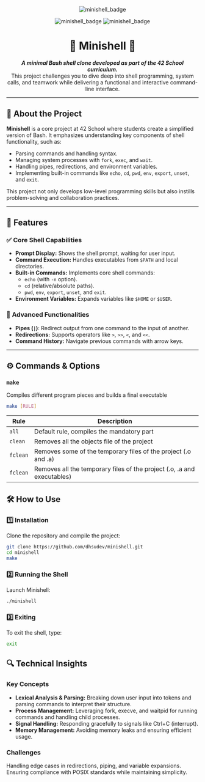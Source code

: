 

<p align="center">
  <img src="https://github.com/ayogun/42-project-badges/raw/main/badges/minishelle.png" alt="minishell_badge"/>
</p>

<p align="center">
  <img src="https://img.shields.io/badge/project-purple?logo=C&" alt="minishell_badge"/>
  <img src="https://img.shields.io/badge/cursus-black?logo=42&" alt="minishell_badge"/>
</p>

<h1 align="center">🐚 Minishell 🐚</h1>    
<p align="center">
	<b><i>A minimal Bash shell clone developed as part of the 42 School curriculum. </i></b>
  <br>
  This project challenges you to dive deep into shell programming, system calls, and teamwork while delivering a functional and interactive command-line interface.
</p>

---

## 🌟 **About the Project**

**Minishell** is a core project at 42 School where students create a simplified version of Bash. It emphasizes understanding key components of shell functionality, such as:  
- Parsing commands and handling syntax.  
- Managing system processes with `fork`, `exec`, and `wait`.  
- Handling pipes, redirections, and environment variables.  
- Implementing built-in commands like `echo`, `cd`, `pwd`, `env`, `export`, `unset`, and `exit`.  

This project not only develops low-level programming skills but also instills problem-solving and collaboration practices.

---

## 🚀 **Features**

### ✅ **Core Shell Capabilities**
- **Prompt Display:** Shows the shell prompt, waiting for user input.  
- **Command Execution:** Handles executables from `$PATH` and local directories.  
- **Built-in Commands:** Implements core shell commands:
  - `echo` (with `-n` option).
  - `cd` (relative/absolute paths).
  - `pwd`, `env`, `export`, `unset`, and `exit`.
- **Environment Variables:** Expands variables like `$HOME` or `$USER`.  

### 🔗 **Advanced Functionalities**
- **Pipes (`|`)**: Redirect output from one command to the input of another.  
- **Redirections:** Supports operators like `>`, `>>`, `<`, and `<<`.  
- **Command History:** Navigate previous commands with arrow keys.  

---
## ⚙️ Commands & Options

### `make`

Compiles different program pieces and builds a final executable

```bash
make [RULE]
```

| Rule | Description                                              | 
|--------|----------------------------------------------------------|
| `all`  | Default rule, compiles the mandatory part |
|`clean`| Removes all the objects file of the project|
|`fclean`| Removes some of the temporary files of the project (.o and .a)|
|`fclean`| Removes all the temporary files of the project (.o, .a and executables)|


## 🛠️ **How to Use**

### 1️⃣ **Installation**  
Clone the repository and compile the project:  
```bash
git clone https://github.com/dhsudev/minishell.git
cd minishell
make
```
### 2️⃣ Running the Shell
Launch Minishell:
```bash
./minishell
```

### 3️⃣ Exiting
To exit the shell, type:
```bash
exit
```

## 🔍 Technical Insights
### Key Concepts
- **Lexical Analysis & Parsing:** Breaking down user input into tokens and parsing commands to interpret their structure.
- **Process Management:** Leveraging fork, execve, and waitpid for running commands and handling child processes.
- **Signal Handling:** Responding gracefully to signals like Ctrl+C (interrupt).
- **Memory Management:** Avoiding memory leaks and ensuring efficient usage.
### Challenges
Handling edge cases in redirections, piping, and variable expansions.
Ensuring compliance with POSIX standards while maintaining simplicity.

[repo_logo_img]: https://github.com/ayogun/42-project-badges/raw/main/badges/minishelle.png
[42_badge]:  https://img.shields.io/badge/cursus-black?logo=42&
[language_badge]:  https://img.shields.io/badge/project-purple?logo=C&
